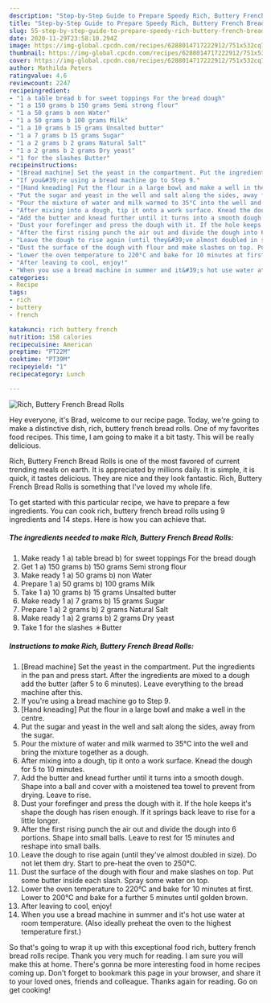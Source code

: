 ```yaml
---
description: "Step-by-Step Guide to Prepare Speedy Rich, Buttery French Bread Rolls"
title: "Step-by-Step Guide to Prepare Speedy Rich, Buttery French Bread Rolls"
slug: 55-step-by-step-guide-to-prepare-speedy-rich-buttery-french-bread-rolls
date: 2020-11-29T23:58:10.294Z
image: https://img-global.cpcdn.com/recipes/6288014717222912/751x532cq70/rich-buttery-french-bread-rolls-recipe-main-photo.jpg
thumbnail: https://img-global.cpcdn.com/recipes/6288014717222912/751x532cq70/rich-buttery-french-bread-rolls-recipe-main-photo.jpg
cover: https://img-global.cpcdn.com/recipes/6288014717222912/751x532cq70/rich-buttery-french-bread-rolls-recipe-main-photo.jpg
author: Mathilda Peters
ratingvalue: 4.6
reviewcount: 2247
recipeingredient:
- "1 a table bread b for sweet toppings For the bread dough"
- "1 a 150 grams b 150 grams Semi strong flour"
- "1 a 50 grams b non Water"
- "1 a 50 grams b 100 grams Milk"
- "1 a 10 grams b 15 grams Unsalted butter"
- "1 a 7 grams b 15 grams Sugar"
- "1 a 2 grams b 2 grams Natural Salt"
- "1 a 2 grams b 2 grams Dry yeast"
- "1 for the slashes Butter"
recipeinstructions:
- "[Bread machine] Set the yeast in the compartment. Put the ingredients in the pan and press start. After the ingredients are mixed to a dough add the butter (after 5 to 6 minutes). Leave everything to the bread machine after this."
- "If you&#39;re using a bread machine go to Step 9."
- "[Hand kneading] Put the flour in a large bowl and make a well in the centre."
- "Put the sugar and yeast in the well and salt along the sides, away from the sugar."
- "Pour the mixture of water and milk warmed to 35°C into the well and bring the mixture together as a dough."
- "After mixing into a dough, tip it onto a work surface. Knead the dough for 5 to 10 minutes."
- "Add the butter and knead further until it turns into a smooth dough. Shape into a ball and cover with a moistened tea towel to prevent from drying. Leave to rise."
- "Dust your forefinger and press the dough with it. If the hole keeps it&#39;s shape the dough has risen enough. If it springs back leave to rise for a little longer."
- "After the first rising punch the air out and divide the dough into 6 portions. Shape into small balls. Leave to rest for 15 minutes and reshape into small balls."
- "Leave the dough to rise again (until they&#39;ve almost doubled in size). Do not let them dry. Start to pre-heat the oven to 250°C."
- "Dust the surface of the dough with flour and make slashes on top. Put some butter inside each slash. Spray some water on top."
- "Lower the oven temperature to 220°C and bake for 10 minutes at first. Lower to 200°C and bake for a further 5 minutes until golden brown."
- "After leaving to cool, enjoy!"
- "When you use a bread machine in summer and it&#39;s hot use water at room temperature. (Also ideally preheat the oven to the highest temperature first.)"
categories:
- Recipe
tags:
- rich
- buttery
- french

katakunci: rich buttery french 
nutrition: 158 calories
recipecuisine: American
preptime: "PT22M"
cooktime: "PT39M"
recipeyield: "1"
recipecategory: Lunch

---
```



![Rich, Buttery French Bread Rolls](https://img-global.cpcdn.com/recipes/6288014717222912/751x532cq70/rich-buttery-french-bread-rolls-recipe-main-photo.jpg)

Hey everyone, it's Brad, welcome to our recipe page. Today, we're going to make a distinctive dish, rich, buttery french bread rolls. One of my favorites food recipes. This time, I am going to make it a bit tasty. This will be really delicious.



Rich, Buttery French Bread Rolls is one of the most favored of current trending meals on earth. It is appreciated by millions daily. It is simple, it is quick, it tastes delicious. They are nice and they look fantastic. Rich, Buttery French Bread Rolls is something that I've loved my whole life.


To get started with this particular recipe, we have to prepare a few ingredients. You can cook rich, buttery french bread rolls using 9 ingredients and 14 steps. Here is how you can achieve that.

<!--inarticleads1-->

##### The ingredients needed to make Rich, Buttery French Bread Rolls:

1. Make ready 1 a) table bread b) for sweet toppings For the bread dough
1. Get 1 a) 150 grams b) 150 grams Semi strong flour
1. Make ready 1 a) 50 grams b) non Water
1. Prepare 1 a) 50 grams b) 100 grams Milk
1. Take 1 a) 10 grams b) 15 grams Unsalted butter
1. Make ready 1 a) 7 grams b) 15 grams Sugar
1. Prepare 1 a) 2 grams b) 2 grams Natural Salt
1. Make ready 1 a) 2 grams b) 2 grams Dry yeast
1. Take 1 for the slashes ＊Butter




<!--inarticleads2-->

##### Instructions to make Rich, Buttery French Bread Rolls:

1. [Bread machine] Set the yeast in the compartment. Put the ingredients in the pan and press start. After the ingredients are mixed to a dough add the butter (after 5 to 6 minutes). Leave everything to the bread machine after this.
1. If you&#39;re using a bread machine go to Step 9.
1. [Hand kneading] Put the flour in a large bowl and make a well in the centre.
1. Put the sugar and yeast in the well and salt along the sides, away from the sugar.
1. Pour the mixture of water and milk warmed to 35°C into the well and bring the mixture together as a dough.
1. After mixing into a dough, tip it onto a work surface. Knead the dough for 5 to 10 minutes.
1. Add the butter and knead further until it turns into a smooth dough. Shape into a ball and cover with a moistened tea towel to prevent from drying. Leave to rise.
1. Dust your forefinger and press the dough with it. If the hole keeps it&#39;s shape the dough has risen enough. If it springs back leave to rise for a little longer.
1. After the first rising punch the air out and divide the dough into 6 portions. Shape into small balls. Leave to rest for 15 minutes and reshape into small balls.
1. Leave the dough to rise again (until they&#39;ve almost doubled in size). Do not let them dry. Start to pre-heat the oven to 250°C.
1. Dust the surface of the dough with flour and make slashes on top. Put some butter inside each slash. Spray some water on top.
1. Lower the oven temperature to 220°C and bake for 10 minutes at first. Lower to 200°C and bake for a further 5 minutes until golden brown.
1. After leaving to cool, enjoy!
1. When you use a bread machine in summer and it&#39;s hot use water at room temperature. (Also ideally preheat the oven to the highest temperature first.)




So that's going to wrap it up with this exceptional food rich, buttery french bread rolls recipe. Thank you very much for reading. I am sure you will make this at home. There's gonna be more interesting food in home recipes coming up. Don't forget to bookmark this page in your browser, and share it to your loved ones, friends and colleague. Thanks again for reading. Go on get cooking!
